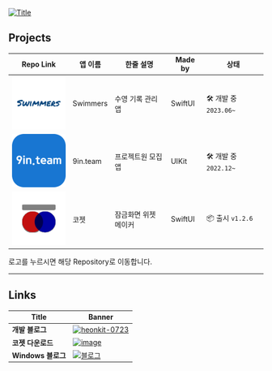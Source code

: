 
[![Title](https://capsule-render.vercel.app/api?type=waving&color=0:f20c08,50:fe9625,100:c052d9&height=250&section=header&text=HeonJin%20Ha&fontColor=FFFFFF&fontSize=90&animation=fadeIn&fontAlignY=38&desc=iOS%20App%20Developer&descAlignY=60&descAlign=67)](#)

## Projects
| Repo Link | 앱 이름          | 한줄 설명       | Made by       | 상태 |
|------|----------------------|--------------------|-------------------|-----|
| [![스위머즈](assets/swimmers.svg)](https://github.com/heonha/swimmers-ios)    | Swimmers    |   수영 기록 관리 앱  | SwiftUI  | 🛠️ 개발 중 `2023.06~` |
| [![구인팀](assets/nineInteam.svg)](https://github.com/9in-team/iOS) | 9in.team    | 프로젝트원 모집 앱 | UIKit | 🛠️ 개발 중 `2022.12~` |
| [![코젯](assets/koget.svg)](https://github.com/heonha/koget-ios)    |  코젯 | 잠금화면 위젯 메이커 | SwiftUI  | 📦 출시 `v1.2.6` |

로고를 누르시면 해당 Repository로 이동합니다.

---

## Links
| Title | Banner |      
|------|----------------------|
| **개발 블로그** |  [![heonkit-0723](https://github.com/heonha/heonha/assets/60867281/e669025a-f28e-4d7d-b5d4-011c7f13241f)](https://www.heon.dev/posts) |
|  **코젯 다운로드**   |  [![image](https://github.com/heonha/heonha/assets/60867281/290cb8fb-775c-489a-b87b-bf6212785358)](https://apps.apple.com/kr/app/%EC%BD%94%EC%A0%AF/id1667453723) |
|  **Windows 블로그**   |  [![블로그](https://img.shields.io/badge/heon.dev-white?style=for-the-badge&logo=tistory&logoColor=e24c34)](https://blog.heon.dev) |



